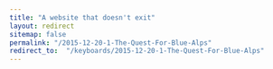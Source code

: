 ```yaml
---
title: "A website that doesn't exit"
layout: redirect
sitemap: false
permalink: "/2015-12-20-1-The-Quest-For-Blue-Alps"
redirect_to:  "/keyboards/2015-12-20-1-The-Quest-For-Blue-Alps"
---
```

